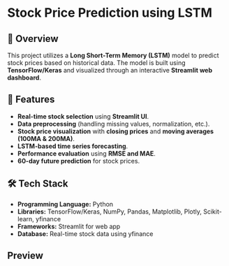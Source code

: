 # Stock Price Prediction using LSTM

## 📌 Overview
This project utilizes a **Long Short-Term Memory (LSTM)** model to predict stock prices based on historical data. The model is built using **TensorFlow/Keras** and visualized through an interactive **Streamlit web dashboard**.

## 🔧 Features
- **Real-time stock selection** using **Streamlit UI**.
- **Data preprocessing** (handling missing values, normalization, etc.).
- **Stock price visualization** with **closing prices** and **moving averages (100MA & 200MA)**.
- **LSTM-based time series forecasting**.
- **Performance evaluation** using **RMSE and MAE**.
- **60-day future prediction** for stock prices.

## 🛠️ Tech Stack
- **Programming Language:** Python
- **Libraries:** TensorFlow/Keras, NumPy, Pandas, Matplotlib, Plotly, Scikit-learn, yfinance
- **Frameworks:** Streamlit for web app
- **Database:** Real-time stock data using yfinance

## Preview
